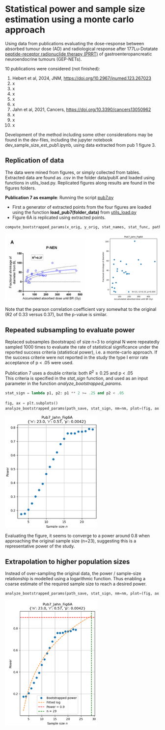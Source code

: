# Statistical power and sample size estimation using a monte carlo approach

Using data from publications evaluating the dose-response between absorbed tumour dose (AD) and radiological response 
after 177Lu-Dotatate [peptide-receptor radionuclide therapy (PRRT)](https://en.wikipedia.org/wiki/Peptide_receptor_radionuclide_therapy) of gastroenteropancreatic neuroendocrine tumours (GEP-NETs).

10 publications were considered (not finished):
1. Hebert et al, 2024, JNM, https://doi.org/10.2967/jnumed.123.267023
2. x
3. x
4. x
5. x
6. x
7. Jahn et al, 2021, Cancers, https://doi.org/10.3390/cancers13050962
8. x
9. x
10. x

Development of the method including some other considerations may be found in the dev-files, including the 
jupyter notebook dev_sample_size_est_pub1.ipynb, using data extracted from pub 1 figure 3.


## Replication of data
The data were mined from figures, or simply collected from tables. Extracted data are found as .csv in the folder 
data/pubX and loaded using functions in utils_load.py. Replicated figures along results are found in the figures folders.

**Publication 7 as example**: Running the script [pub7.py](pub7.py)

- First a generator of extracted points from the four figures are loaded using the function **load_pub7(folder_data)** from [utils_load.py](utils_load.py)
- Figure 6A is replicated using extracted points. 

```python
compute_bootstrapped_params(x_orig, y_orig, stat_names, stat_func, path_save=path_save, n_min=3, n_rep=1000, nm=nm)
```

<img src="./figures/pub7_jahn21/readme_data.png" alt="alt text" width="800"/>

Note that the pearson correlation coefficient vary somewhat to the original (R2 of 0.33 versus 0.37), but the p-value is similar.


## Repeated subsampling to evaluate power
Replaced subsamples (bootstraps) of size n=3 to original N were repeatedly sampled 1000 times to evaluate the rate of
statistical significance under the reported success criteria (statistical power), i.e. a monte-carlo approach. If the success criterie were not reported in the study the type I error rate acceptance of p < .05 were used.

Publication 7 uses a double criteria: both $R^2 \geq 0.25$ and p < .05
<br>
This criteria is specified in the _stat_sign_ function, and used as an input parameter in the function _analyze_bootstrapped_params_.

```python
stat_sign = lambda p1, p2: p1 ** 2 >= .25 and p2 < .05

fig, ax = plt.subplots()
analyze_bootstrapped_params(path_save, stat_sign, nm=nm, plot=(fig, ax[i]))

```


<img src="./figures/pub7_jahn21/readme_power.png" alt="alt text" width="300"/>

Evaluating the figure, it seems to converge to a power around 0.8 when approaching the original sample size (n=23), 
suggesting this is a representative power of the study.

## Extrapolation to higher population sizes
Instead of over-sampling the original data, the power / sample-size relationship is modelled using a 
logarithmic function. Thus enabling a coarse estimate of the required sample size to reach a desired power. 

```python
analyze_bootstrapped_params(path_save, stat_sign, nm=nm, plot=(fig, ax[i]), fit=True, desired_power=0.9)
```


<img src="./figures/pub7_jahn21/readme_power_fit.png" alt="alt text" width="300"/>
